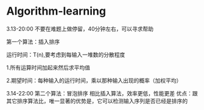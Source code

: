 # Algorithm-learning
3.13-20:00
不要在难题上做停留，40分钟左右，可以寻求帮助

第一个算法：插入排序

运行时间：T(n),要考虑到每输入一堆数的分散程度

1.所有运算时间加起来然后求平均值

2.期望时间：每种输入的运行时间，乘以那种输入出现的概率（加权平均）

3.14-22:00
第二个算法：冒泡排序
相比插入算法，效率更低，性能更差
优点：跟其它排序算法比，唯一显著的优势是，它可以检测输入序列是否已经是排序的
